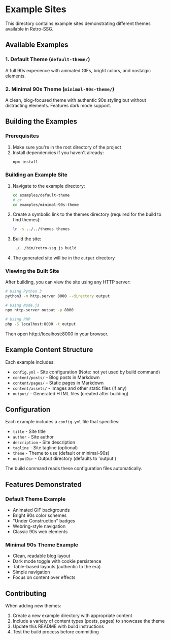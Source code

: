 # Example Sites

This directory contains example sites demonstrating different themes available in Retro-SSG.

## Available Examples

### 1. Default Theme (`default-theme/`)
A full 90s experience with animated GIFs, bright colors, and nostalgic elements.

### 2. Minimal 90s Theme (`minimal-90s-theme/`)
A clean, blog-focused theme with authentic 90s styling but without distracting elements. Features dark mode support.

## Building the Examples

### Prerequisites
1. Make sure you're in the root directory of the project
2. Install dependencies if you haven't already:
   ```bash
   npm install
   ```

### Building an Example Site

1. Navigate to the example directory:
   ```bash
   cd examples/default-theme
   # or
   cd examples/minimal-90s-theme
   ```

2. Create a symbolic link to the themes directory (required for the build to find themes):
   ```bash
   ln -s ../../themes themes
   ```

3. Build the site:
   ```bash
   ../../bin/retro-ssg.js build
   ```

4. The generated site will be in the `output` directory

### Viewing the Built Site

After building, you can view the site using any HTTP server:

```bash
# Using Python 3
python3 -m http.server 8000 --directory output

# Using Node.js
npx http-server output -p 8000

# Using PHP
php -S localhost:8000 -t output
```

Then open http://localhost:8000 in your browser.

## Example Content Structure

Each example includes:
- `config.yml` - Site configuration (Note: not yet used by build command)
- `content/posts/` - Blog posts in Markdown
- `content/pages/` - Static pages in Markdown
- `content/assets/` - Images and other static files (if any)
- `output/` - Generated HTML files (created after building)

## Configuration

Each example includes a `config.yml` file that specifies:
- `title` - Site title
- `author` - Site author
- `description` - Site description
- `tagline` - Site tagline (optional)
- `theme` - Theme to use (default or minimal-90s)
- `outputDir` - Output directory (defaults to 'output')

The build command reads these configuration files automatically.

## Features Demonstrated

### Default Theme Example
- Animated GIF backgrounds
- Bright 90s color schemes
- "Under Construction" badges
- Webring-style navigation
- Classic 90s web elements

### Minimal 90s Theme Example
- Clean, readable blog layout
- Dark mode toggle with cookie persistence
- Table-based layouts (authentic to the era)
- Simple navigation
- Focus on content over effects

## Contributing

When adding new themes:
1. Create a new example directory with appropriate content
2. Include a variety of content types (posts, pages) to showcase the theme
3. Update this README with build instructions
4. Test the build process before committing